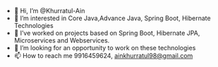 - 👋 Hi, I’m @Khurratul-Ain
- 👀 I’m interested in Core Java,Advance Java, Spring Boot, Hibernate Technologies
- 🌱 I’ve worked on projects based on Spring Boot, Hibernate JPA, Microservices and Webservices.
- 💞️ I’m looking for an opportunity to work on these technologies
- 📫 How to reach me 9916459624, ainkhurratul98@gmail.com

<!---
Khurratul-Ain/Khurratul-Ain is a ✨ special ✨ repository because its `README.md` (this file) appears on your GitHub profile.
You can click the Preview link to take a look at your changes.
--->
